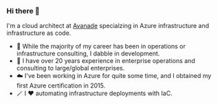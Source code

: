 ### Hi there 👋

I'm a cloud  architect at [Avanade](https://www.avanade.com/en-us/technologies/azure) specialzing in Azure infrastructure and infrastructure as code.


- 🏢 While the majority of my career has been in operations or infrastructure consulting, I dabble in development.
- 👷 I have over 20 years experience in enterprise operations and consulting to large/global enterprises.
- ☁️ I've been working in Azure for quite some time, and I obtained my first Azure certification in 2015.
- 🪄 I ❤ automating infrastructure deployments with IaC.

<!--
![](https://github-readme-stats.vercel.app/api?username=mbakunas&count_private=true&show_icons=true&theme=tokyonight)


**mbakunas/mbakunas** is a ✨ _special_ ✨ repository because its `README.md` (this file) appears on your GitHub profile.

Here are some ideas to get you started:

- 🔭 I’m currently working on ...
- 🌱 I’m currently learning ...
- 👯 I’m looking to collaborate on ...
- 🤔 I’m looking for help with ...v
- 💬 Ask me about ...
- 📫 How to reach me: ...
- 😄 Pronouns: ...
- ⚡ Fun fact: ...
-->
